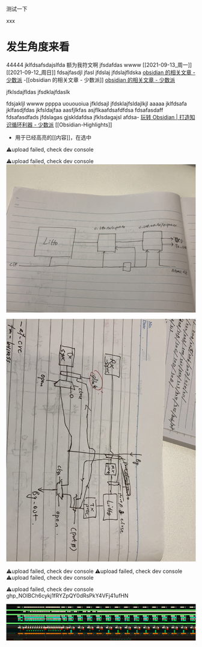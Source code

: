 测试一下

xxx
# 发生角度来看
44444
jklfdsafsdajslfda
额为我符文啊
jfsdafdas
wwww [[2021-09-13_周一]]
[[2021-09-12_周日]]
fdsajfasdjl
jfasl
jfdslaj
jfdslajfldska
[obsidian 的相关文章 - 少数派](https://sspai.com/search/post/obsidian)
-[[obsidian 的相关文章 - 少数派]] [obsidian 的相关文章 - 少数派](https://sspai.com/search/post/obsidian)

jfklsdajfldas
jfsdklajfdaslk

fdsjakljl
wwww
ppppa
uououoiua
jfkldsajl
jfdsklajfsldajlkjl
aaaaa
jklfdsafa
jklfasdjfdas
jkfsldajfaa
aasfjlkfas
asjflkaafdsafdfdsa
fdsafasdaff
fdsafasdfads
jfdslagas
gjskldafdsa
jfklsdagajsl
afdsa-   [玩转 Obsidian | 打造知识循环利器 - 少数派](https://sspai.com/post/62414) [[Obsidian-Highlights]]

-   用于已经高亮的[[内容]]，在选中



⚠️upload failed, check dev console

⚠️upload failed, check dev console
![](https://raw.githubusercontent.com/stanlyliusu/photo/master/img/202110111313485.jpg)

![](https://raw.githubusercontent.com/stanlyliusu/photo/master/img/202110111314627.jpg)

⚠️upload failed, check dev console
⚠️upload failed, check dev console
⚠️upload failed, check dev console

⚠️upload failed, check dev console
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

![](https://raw.githubusercontent.com/stanlyliusu/photo/master/img/202110111829576.PNG)


